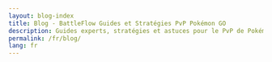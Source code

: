 ```yaml
---
layout: blog-index
title: Blog - BattleFlow Guides et Stratégies PvP Pokémon GO
description: Guides experts, stratégies et astuces pour le PvP de Pokémon GO et la Ligue de Combat GO. Apprenez la construction d'équipes, l'analyse du méta et les stratégies gagnantes.
permalink: /fr/blog/
lang: fr
---
```

